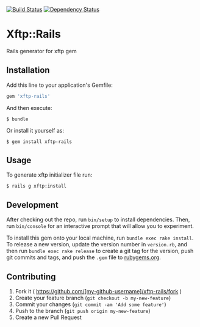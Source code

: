 [![Build Status](https://travis-ci.org/vyorkin-personal/xftp-rails.svg)](https://travis-ci.org/vyorkin-personal/xftp-rails)
[![Dependency Status](https://gemnasium.com/vyorkin-personal/xftp-rails.svg)](https://gemnasium.com/vyorkin-personal/xftp-rails)

# Xftp::Rails

Rails generator for xftp gem

## Installation

Add this line to your application's Gemfile:

```ruby
gem 'xftp-rails'
```

And then execute:

    $ bundle

Or install it yourself as:

    $ gem install xftp-rails

## Usage

To generate xftp initializer file run:

```
$ rails g xftp:install
```

## Development

After checking out the repo, run `bin/setup` to install dependencies. Then, run `bin/console` for an interactive prompt that will allow you to experiment.

To install this gem onto your local machine, run `bundle exec rake install`. To release a new version, update the version number in `version.rb`, and then run `bundle exec rake release` to create a git tag for the version, push git commits and tags, and push the `.gem` file to [rubygems.org](https://rubygems.org).

## Contributing

1. Fork it ( https://github.com/[my-github-username]/xftp-rails/fork )
2. Create your feature branch (`git checkout -b my-new-feature`)
3. Commit your changes (`git commit -am 'Add some feature'`)
4. Push to the branch (`git push origin my-new-feature`)
5. Create a new Pull Request
